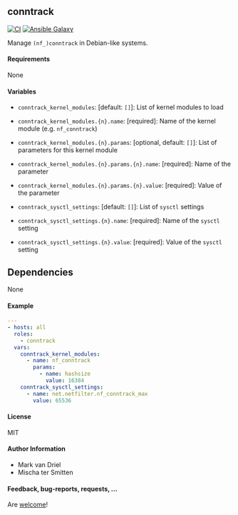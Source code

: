 ## conntrack

[![CI](https://github.com/Oefenweb/ansible-conntrack/workflows/CI/badge.svg)](https://github.com/Oefenweb/ansible-conntrack/actions?query=workflow%3ACI)
[![Ansible Galaxy](http://img.shields.io/badge/ansible--galaxy-conntrack-blue.svg)](https://galaxy.ansible.com/Oefenweb/conntrack)

Manage `(nf_)conntrack` in Debian-like systems.

#### Requirements

None

#### Variables

* `conntrack_kernel_modules`: [default: `[]`]: List of kernel modules to load
* `conntrack_kernel_modules.{n}.name`: [required]: Name of the kernel module (e.g. `nf_conntrack`)
* `conntrack_kernel_modules.{n}.params`: [optional, default: `[]`]: List of parameters for this kernel module
* `conntrack_kernel_modules.{n}.params.{n}.name`: [required]: Name of the parameter
* `conntrack_kernel_modules.{n}.params.{n}.value`: [required]: Value of the parameter

* `conntrack_sysctl_settings`: [default: `[]`]: List of `sysctl` settings
* `conntrack_sysctl_settings.{n}.name`: [required]: Name of the `sysctl` setting
* `conntrack_sysctl_settings.{n}.value`: [required]: Value of the `sysctl` setting

## Dependencies

None

#### Example

```yaml
---
- hosts: all
  roles:
    - conntrack
  vars:
    conntrack_kernel_modules:
      - name: nf_conntrack
        params:
          - name: hashsize
            value: 16384
    conntrack_sysctl_settings:
      - name: net.netfilter.nf_conntrack_max
        value: 65536
```

#### License

MIT

#### Author Information

* Mark van Driel
* Mischa ter Smitten

#### Feedback, bug-reports, requests, ...

Are [welcome](https://github.com/Oefenweb/ansible-conntrack/issues)!
